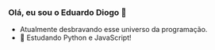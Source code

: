 ### Olá, eu sou o Eduardo Diogo 👋

- Atualmente desbravando esse universo da programação.
- 🌱 Estudando Python e JavaScript!
